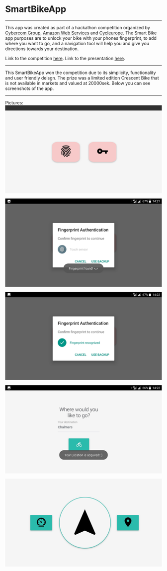 # SmartBikeApp
___
This app was created as part of a hackathon competition organized by [Cybercom Group](https://www.linkedin.com/company/cybercom/), [Amazon Web Services](https://www.linkedin.com/company/amazon-web-services/) and [Cycleurope](https://www.linkedin.com/company/cycleurope-sverige/).
The Smart Bike app purposes are to unlock your bike with your phones fingerprint, to add where you want to go, and a navigation 
tool will help you and give you directions towards your destination.

Link to the competition [here](https://www.cybercom.com/innovation-zone/blogs-innovation-zone/innovation-zone-blog/hack-a-bike-goteborg/).
Link to the presentation [here](https://www.youtube.com/watch?v=jj_Fgeq86rg).
___
This SmartBikeApp won the competition due to its simplicity, functionality and user friendly deisgn. The prize was a limited edition Crescent Bike that is not available in markets and valued at 20000sek. 
Below you can see
screenshots of the app.
___
Pictures:
![alt text](https://github.com/Con-Mi/SmartBikeApp/blob/master/Pictures/35299478_10216190286775338_4629072539962834944_n.jpg)

![alt text](https://github.com/Con-Mi/SmartBikeApp/blob/master/Pictures/35279880_10216190287095346_1146212946079121408_n.jpg)

![alt text](https://github.com/Con-Mi/SmartBikeApp/blob/master/Pictures/35265994_10216190287575358_870364170367795200_n.jpg)

![alt text](https://github.com/Con-Mi/SmartBikeApp/blob/master/Pictures/35294733_10216190287855365_7063582568817360896_n.jpg)

![alt text](https://github.com/Con-Mi/SmartBikeApp/blob/master/Pictures/35225698_10216190288055370_514227986149408768_n.jpg)

